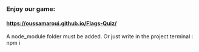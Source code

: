 ### Enjoy our game:
#### https://oussamaroui.github.io/Flags-Quiz/

A node_module folder must be added.
Or just write in the project terminal : npm i
